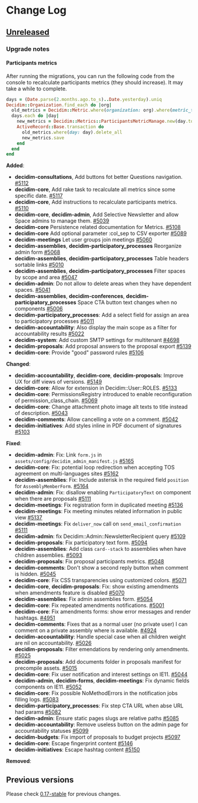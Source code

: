 # Change Log

## [Unreleased](https://github.com/decidim/decidim/tree/HEAD)

### Upgrade notes

#### Participants metrics

After running the migrations, you can run the following code from the console to recalculate participants metrics (they should increase). It may take a while to complete.

```ruby
days = (Date.parse(2.months.ago.to_s)..Date.yesterday).uniq
Decidim::Organization.find_each do |org|
  old_metrics = Decidim::Metric.where(organization: org).where(metric_type: "participants")
  days.each do |day|
    new_metrics = Decidim::Metrics::ParticipantsMetricManage.new(day.to_s, org)
    ActiveRecord::Base.transaction do
      old_metrics.where(day: day).delete_all
      new_metrics.save
    end
  end
end
```

**Added**:

- **decidim-consultations**, Add buttons fot better Questions navigation. [#5112](https://github.com/decidim/decidim/pull/5112)
- **decidim-core**, Add rake task to recalculate all metrics since some specific date. [#5117](https://github.com/decidim/decidim/pull/5117)
- **decidim-core**, Add instructions to recalculate participants metrics. [#5110](https://github.com/decidim/decidim/pull/5110)
- **decidim-core**, **decidim-admin**, Add Selective Newsletter and allow Space admins to manage them. [#5039](https://github.com/decidim/decidim/pull/5039)
- **decidim-core** Persistence related documentation for Metrics. [\#5108](https://github.com/decidim/decidim/pull/5108)
- **decidim-core** Add optional parameter :col_sep to CSV exporter [\#5089](https://github.com/decidim/decidim/pull/5089)
- **decidim-meetings** Let user groups join meetings [\#5060](https://github.com/decidim/decidim/pull/5060)
- **decidim-assemblies**, **decidim-participatory_processes** Reorganize admin form [\#5068](https://github.com/decidim/decidim/pull/5068)
- **decidim-assemblies**, **decidim-participatory_processes** Table headers sortable links [\#5010](https://github.com/decidim/decidim/pull/5010)
- **decidim-assemblies**, **decidim-participatory_processes** Filter spaces by scope and area [\#5047](https://github.com/decidim/decidim/pull/5047)
- **decidim-admin**: Do not allow to delete areas when they have dependent spaces. [#5041](https://github.com/decidim/decidim/pull/5041)
- **decidim-assemblies**, **decidim-conferences**, **decidim-participatory_processes** Space CTA button text changes when no components [\#5006](https://github.com/decidim/decidim/pull/5006)
- **decidim-participatory_processes**: Add a select field for assign an area to participatory processes [#5011](https://github.com/decidim/decidim/pull/5011)
- **decidim-accountability**: Also display the main scope as a filter for accountability results [#5022](https://github.com/decidim/decidim/pull/5022)
- **decidim-system**: Add custom SMTP settings for multitenant [#4698](https://github.com/decidim/decidim/pull/4698)
- **decidim-proposals**: Add proposal answers to the proposal export [#5139](https://github.com/decidim/decidim/pull/5139)
- **decidim-core**: Provide "good" password rules [#5106](https://github.com/decidim/decidim/pull/5106)

**Changed**:

- **decidim-accountability**, **decidim-core**, **decidim-proposals**: Improve UX for diff views of versions. [#5149](https://github.com/decidim/decidim/pull/5149)
- **decidim-core**: Allow for extension in Decidim::User::ROLES. [#5133](https://github.com/decidim/decidim/pull/5133)
- **decidim-core**: PermissionsRegistry introduced to enable reconfiguration of permission_class_chain. [#5069](https://github.com/decidim/decidim/pull/5069)
- **decidim-core**: Change attachment photo image alt texts to title instead of description. [#5043](https://github.com/decidim/decidim/pull/5043)
- **decidim-comments**: Allow cancelling a vote on a comment. [#5042](https://github.com/decidim/decidim/pull/5042)
- **decidim-initiatives**: Add styles inline in PDF document of signatures [#5103](https://github.com/decidim/decidim/pull/5103)

**Fixed**:

- **decidim-admin**: Fix: Link `form.js` in `assets/config/decidim_admin_manifest.js` [\#5165](https://github.com/decidim/decidim/pull/5165)
- **decidim-core**: Fix: potential loop redirection when accepting TOS agreement on multi-languages sites [\#5162](https://github.com/decidim/decidim/pull/5162)
- **decidim-assemblies**: Fix: Include asterisk in the required field `position` for `AssemblyMemberForm`. [\#5164](https://github.com/decidim/decidim/pull/5164)
- **decidim-admin**: Fix: disallow enabling `ParticipatoryText` on component when there are proposals [\#5111](https://github.com/decidim/decidim/pull/5111)
- **decidim-meetings**: Fix registration form in duplicated meeting [\#5136](https://github.com/decidim/decidim/pull/5136)
- **decidim-meetings**: Fix meeting minutes related information in public view [\#5137](https://github.com/decidim/decidim/pull/5137)
- **decidim-meetings**: Fix `deliver_now` call on `send_email_confirmation` [\#5111](https://github.com/decidim/decidim/pull/5111)
- **decidim-admin**: fix Decidim::Admin::NewsletterRecipient query [\#5109](https://github.com/decidim/decidim/pull/5109)
- **decidim-proposals**: Fix participatory text form. [#5094](https://github.com/decidim/decidim/pull/5094)
- **decidim-assemblies**: Add class `card--stack` to assemblies when have children assemblies. [#5093](https://github.com/decidim/decidim/pull/5093)
- **decidim-proposals**: Fix proposal participants metrics. [#5048](https://github.com/decidim/decidim/pull/5048)
- **decidim-comments**: Don't show a second reply button when comment is hidden. [#5045](https://github.com/decidim/decidim/pull/5045)
- **decidim-core**: Fix CSS transparencies using customized colors. [\#5071](https://github.com/decidim/decidim/pull/5071)
- **decidim-core**, **decidim-proposals**: Fix: show existing amendments when amendments feature is disabled [\#5070](https://github.com/decidim/decidim/pull/5070)
- **decidim-assemblies**: Fix admin assemblies form. [\#5054](https://github.com/decidim/decidim/pull/5054)
- **decidim-core**: Fix repeated amendments notifications. [\#5001](https://github.com/decidim/decidim/pull/5001)
- **decidim-core**: Fix amendments forms: show error messages and render hashtags. [#4951](https://github.com/decidim/decidim/pull/4951)
- **decidim-comments**: Fixes that as a normal user (no private user) I can comment on a private assembly where is available. [#4924](https://github.com/decidim/decidim/pull/4924)
- **decidim-accountability**: Handle special case when all children weight are nil on accountability. [#5026](https://github.com/decidim/decidim/pull/5026)
- **decidim-proposals**: Filter emendations by rendering only amendments. [#5025](https://github.com/decidim/decidim/pull/5025)
- **decidim-proposals**: Add documents folder in proposals manifest for precompile assets. [#5015](https://github.com/decidim/decidim/pull/5015)
- **decidim-core**: Fix user notification and interest settings on IE11. [#5044](https://github.com/decidim/decidim/pull/5044)
- **decidim-admin**, **decidim-forms**, **decidim-meetings**: Fix dynamic fields components on IE11. [#5052](https://github.com/decidim/decidim/pull/5052)
- **decidim-core**: Fix possible NoMethodErrors in the notification jobs filling logs. [#5083](https://github.com/decidim/decidim/pull/5083)
- **decidim-participatory_processes**: Fix step CTA URL when abse URL had params [#5082](https://github.com/decidim/decidim/pull/5082)
- **decidim-admin**: Ensure static pages slugs are relative paths [#5085](https://github.com/decidim/decidim/pull/5085)
- **decidim-accountability**: Remove useless button on the admin page for accountability statuses [#5099](https://github.com/decidim/decidim/pull/5099)
- **decidim-budgets**: Fix import of proposals to budget projects [#5097](https://github.com/decidim/decidim/pull/5097)
- **decidim-core**: Escape fingerprint content [#5146](https://github.com/decidim/decidim/pull/5146)
- **decidim-initiatives**: Escape hashtag content [#5150](https://github.com/decidim/decidim/pull/5150)

**Removed**:

## Previous versions

Please check [0.17-stable](https://github.com/decidim/decidim/blob/0.17-stable/CHANGELOG.md) for previous changes.
